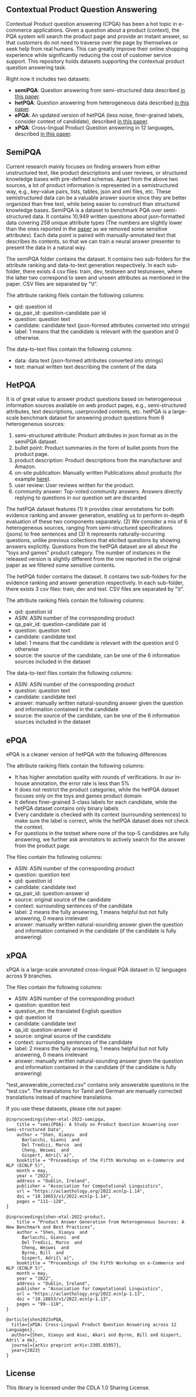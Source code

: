 ## Contextual Product Question Answering

Contextual Product question answering (CPQA) has been a hot topic in e-commerce applications. Given a question about a product (context), the PQA system will search the product page and provide an instant answer, so that customers do not need to traverse over the page by themselves or seek help from real humans.
This can greatly improve their online shopping experience while significantly reducing the cost of customer service support.
This repository holds datasets supporting the contextual product question answering task.

Right now it includes two datasets:

* **semiPQA**: Question answering from semi-structured data described [in this paper](https://aclanthology.org/2022.ecnlp-1.14.pdf).
* **hetPQA**: Question answering from heterogeneous data described [in this paper](https://aclanthology.org/2022.ecnlp-1.13.pdf).
* **ePQA**: An updated version of hetPQA (less noise, finer-grained labels, consider context of candidate), described [in this paper](https://aclanthology.org/2022.ecnlp-1.13.pdf).
* **xPQA**: Cross-lingual Product Question answering in 12 languages, described [in this paper](https://aclanthology.org/2022.ecnlp-1.13.pdf).

## SemiPQA

Current research mainly focuses on finding answers from either unstructured text, like product descriptions and user reviews, or structured
knowledge bases with pre-defined schemas. Apart from the above two sources, a lot of product information is represented in a semistructured way, e.g., key-value pairs, lists, tables, json and xml files, etc. These semistructured data can be a valuable answer source since they are better organized than free text, while being easier to construct than structured knowledge bases.  SemiPQA is a dataset to benchmark PQA over semi-structured data. It contains 10,949 written questions about json-formatted data covering 258 unique attribute types (The numbers are slightly lower than the ones reported in the [paper](https://aclanthology.org/2022.ecnlp-1.14.pdf) as we removed some sensitive attributes). Each data point is paired with manually-annotated text that describes its contents, so that we can train a neural answer presenter to present the data in a natural way.


The semiPQA folder contains the dataset. It contains two sub-folders for the attribute ranking and data-to-text generation respectively. In each sub-folder, there exists 4 csv files: train, dev, testseen and testunseen, where the latter two correspond to seen and unseen attributes as mentioned in the paper. CSV files are separated by "\t". 

The attribute ranking filels contain the following columns:
* qid: question id
* qa_pair_id: question-candidate pair id
* question: question text
* candidate: candidate text (json-formed attributes converted into strings)
* label: 1 means that the candidate is relevant with the  question and 0 otherwise.

The data-to-text files contain the  following columns:
* data: data text (json-formed attributes converted into strings)
* text: manual written text describing the content of the data

## HetPQA

It is of great value to answer product questions based on heterogeneous information sources available on web product pages, e.g., semi-structured attributes, text descriptions, userprovided contents, etc. hetPQA is a large-scale benchmark dataset for answering product questions from 6 heterogeneous sources:
1. semi-structured attribute: Product attributes in json format as in the semiPQA dataset.
2. bullet point: Product summaries in the form of bullet points from the product page.
3. product description: Product descriptions from the manufacturer and Amazon.
4. on-site publication: Manually written Publications about products (for example [here](https://www.amazon.com/ospublishing/story/14423b91-4203-413e-a885-6005dca8d68e)).
5. user review: User reviews written for the product.
6. community answer: Top-voted community answers. Answers directly replying to questions in our question set are discarded

The hetPQA dataset features (1) It provides clear annotations for both evidence ranking and answer generation, enabling us to perform in-depth evaluation of these two components separately. (2) We consider a mix of 6 heterogeneous sources, ranging from semi-structured specifications (jsons) to free sentences and (3) It represents naturally-occurring questions, unlike previous collections that elicited questions by showing answers explicitly. Questions from the hetPQA dataset are all about the "toys and games" product category. The number of instances in the released version is slightly different from the one reported in the original paper as we filtered some sensitive contents.

The hetPQA folder contains the dataset. It contains two sub-folders for the evidence ranking and answer generation respectively. In each sub-folder, there exists 3 csv files: train, dev and test. CSV files are separated by "\t". 

The attribute ranking filels contain the following columns:
* qid: question id
* ASIN: ASIN number of the corresponding product
* qa_pair_id: question-candidate pair id
* question: question text
* candidate: candidate text
* label: 1 means that the candidate is relevant with the  question and 0 otherwise
* source: the source of the candidate, can be one of the 6 information sources included in the dataset

The data-to-text files contain the  following columns:
* ASIN: ASIN number of the corresponding product
* question: question text
* candidate: candidate text
* answer: manually written natural-sounding answer given the question and information contained in the candidate
* source: the source of the candidate, can be one of the 6 information sources included in the dataset

## ePQA

ePQA is a cleaner version of hetPQA with the following differences

The attribute ranking filels contain the following columns:
* It has higher annotation quality with rounds of verifications. In our in-house annotation, the error rate is less than 5%
* It does not restrict the product categories, while the hetPQA dataset focuses only on the toys and games product domain
* It defines finer-grained 3-class labels for each candidate, while the hetPQA dataset contains only binary labels
* Every candidate is checked with its context (surrounding sentences) to make sure the label is correct, while the hetPQA dataset does not check the context.
* For questions in the testset where none of the top-5 candidates are fully answering, we further ask annotators to actively search for the answer from the product page.

The files contain the following columns:
* ASIN: ASIN number of the corresponding product
* question: question text
* qid: question id
* candidate: candidate text
* qa_pair_id: question-answer id
* source: original source of the candidate
* context: surrounding sentences of the candidate
* label: 2 means the fully ansewring, 1 means helpful but not fully answering, 0 means irrelevant
* answer: manually written natural-sounding answer given the question and information contained in the candidate (if the candidate is fully answering)

## xPQA

xPQA is a large-scale annotated cross-lingual PQA dataset in 12 languages across 9 branches.

The files contain the following columns:
* ASIN: ASIN number of the corresponding product
* question: question text
* question_en: the translated English question
* qid: question id
* candidate: candidate text
* qa_id: question-answer id
* source: original source of the candidate
* context: surrounding sentences of the candidate
* label: 2 means the fully ansewring, 1 means helpful but not fully answering, 0 means irrelevant
* answer: manually written natural-sounding answer given the question and information contained in the candidate (if the candidate is fully answering)

"test_answerable_corrected.csv" contains only answerable questions in the "test.csv". The translations for Tamil and German are manually corrected translations instead of machine translations.

If you use these datasets, please cite out paper:
```
@inproceedings{shen-etal-2022-semipqa,
    title = "semi{PQA}: A Study on Product Question Answering over Semi-structured Data",
    author = "Shen, Xiaoyu  and
      Barlacchi, Gianni  and
      Del Tredici, Marco  and
      Cheng, Weiwei  and
      Gispert, Adri{\`a}",
    booktitle = "Proceedings of the Fifth Workshop on e-Commerce and NLP (ECNLP 5)",
    month = may,
    year = "2022",
    address = "Dublin, Ireland",
    publisher = "Association for Computational Linguistics",
    url = "https://aclanthology.org/2022.ecnlp-1.14",
    doi = "10.18653/v1/2022.ecnlp-1.14",
    pages = "111--120",
}
```
```
@inproceedings{shen-etal-2022-product,
    title = "Product Answer Generation from Heterogeneous Sources: A New Benchmark and Best Practices",
    author = "Shen, Xiaoyu  and
      Barlacchi, Gianni  and
      Del Tredici, Marco  and
      Cheng, Weiwei  and
      Byrne, Bill  and
      Gispert, Adri{\`a}",
    booktitle = "Proceedings of the Fifth Workshop on e-Commerce and NLP (ECNLP 5)",
    month = may,
    year = "2022",
    address = "Dublin, Ireland",
    publisher = "Association for Computational Linguistics",
    url = "https://aclanthology.org/2022.ecnlp-1.13",
    doi = "10.18653/v1/2022.ecnlp-1.13",
    pages = "99--110",
}
```
```
@article{shen2023xPQA,
  title={xPQA: Cross-Lingual Product Question Answering across 12 Languages},
  author={Shen, Xiaoyu and Asai, Akari and Byrne, Bill and Gispert, Adri\`a de},
  journal={arXiv preprint arXiv:2305.03957},
  year={2023}
}
```
## License

This library is licensed under the CDLA 1.0 Sharing License.

